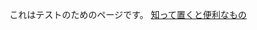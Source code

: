 これはテストのためのページです。
[知って置くと便利なもの](more_stories%5C%E7%95%AA%E5%A4%96%20%E7%9F%A5%E3%81%A3%E3%81%A6%E3%81%8A%E3%81%8F%E3%81%A8%E4%BE%BF%E5%88%A9%E3%81%AA%E3%82%82%E3%81%AE%20161b1102fb3380bf8b00f9f799c2f4fc.md)